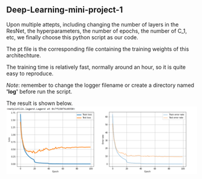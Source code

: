 ## Deep-Learning-mini-project-1

Upon multiple attepts, including changing the number of layers in the ResNet, the hyperparameters, the number of epochs, the number of C_1, etc, we finally choose this python script as our code. 

The pt file is the corresponding file containing the training weights of this architechture.

The training time is relatively fast, normally around an hour, so it is quite easy to reproduce.

*Note*: remember to change the logger filename or create a directory named **'log'** before run the script.

The result is shown below.
![alt text](https://github.com/wadelucky/Deep-Learning-mini-project-1/blob/main/plt.png)
